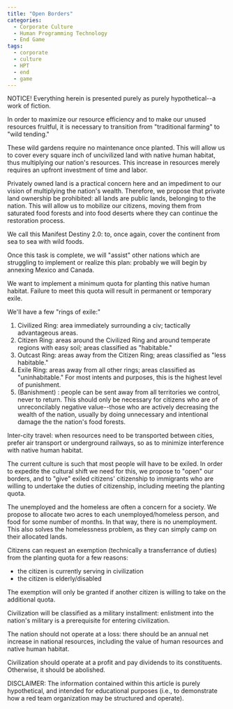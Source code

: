 ```yaml
---
title: "Open Borders"
categories:
  - Corporate Culture
  - Human Programming Technology
  - End Game
tags:
  - corporate
  - culture
  - HPT
  - end
  - game
---
```


NOTICE! Everything herein is presented purely as purely hypothetical--a work of fiction.



In order to maximize our resource efficiency and to make our unused resources fruitful,
it is necessary to transition from "traditional farming" to "wild tending."

These wild gardens require no maintenance once planted.
This will allow us to cover every square inch of uncivilized land
with native human habitat,
thus multiplying our nation's resources.
This increase in resources merely requires an upfront investment of time and labor.

Privately owned land is a practical concern here
and an impediment to our vision of multiplying the nation's wealth.
Therefore, we propose that private land ownership be prohibited:
all lands are public lands, belonging to the nation.
This will allow us to mobilize our citizens,
moving them from saturated food forests
and into food deserts where they can continue the restoration process.

We call this Manifest Destiny 2.0:
to, once again, cover the continent from sea to sea with wild foods.

Once this task is complete, we will "assist" other nations
which are struggling to implement or realize this plan:
probably we will begin by annexing Mexico and Canada.

We want to implement a minimum quota for planting this native human habitat.
Failure to meet this quota will result in permanent or temporary exile.

We'll have a few "rings of exile:"
1) Civilized Ring: area immediately surrounding a civ;
   tactically advantageous areas.
2) Citizen   Ring: areas around the Civilized Ring and around temperate regions with easy soil;
   areas classified as "habitable."
3) Outcast   Ring: areas away from the Citizen Ring;
   areas classified as "less habitable."
4) Exile     Ring: areas away from all other rings;
   areas classified as "uninhabitable."
   For most intents and purposes, this is the highest level of punishment.
5) (Banishment)  : people can be sent away from all territories we control, never to return.
   This should only be necessary for citizens who are of unreconcilably negative value--those
   who are actively decreasing the wealth of the nation,
   usually by doing unnecessary and intentional damage the the nation's food forests.



Inter-city travel: when resources need to be transported between cities,
prefer air transport or underground railways,
so as to minimize interference with native human habitat.



The current culture is such that most people will have to be exiled.
In order to expedite the cultural shift we need for this,
we propose to "open" our borders,
and to "give" exiled citizens' citizenship
to immigrants who are willing to undertake the duties of citizenship,
including meeting the planting quota.



The unemployed and the homeless are often a concern for a society.
We propose to allocate two acres to each unemployed/homeless person,
and food for some number of months.
In that way, there is no unemployment.
This also solves the homelessness problem,
as they can simply camp on their allocated lands.



Citizens can request an exemption (technically a transferrance of duties) from the planting quota for a few reasons:
- the citizen is currently serving in civilization
- the citizen is elderly/disabled

The exemption will only be granted if another citizen is willing to take on the additional quota.



Civilization will be classified as a military installment:
enlistment into the nation's military is a prerequisite
for entering civilization.


The nation should not operate at a loss:
there should be an annual net increase in national resources,
including the value of human resources and native human habitat.

Civilization should operate at a profit
and pay dividends to its constituents.
Otherwise, it should be abolished.



DISCLAIMER:
The information contained within this article is purely hypothetical,
and intended for educational purposes
(i.e., to demonstrate how a red team organization may be structured and operate).
